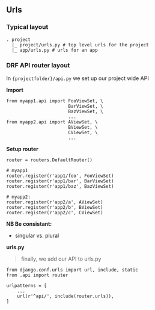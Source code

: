 ## Urls

### Typical layout

```
. project
  |_ project/urls.py # top level urls for the project
  |_ app/urls.py # urls for an app
```

### DRF API router layout

In `{projectfolder}/api.py` we set up our project wide API

**Import**

```
from myapp1.api import FooViewSet, \
					   BarViewSet, \
					   BazViewSet, \
					   ...
from myapp2.api import AViewSet, \
					   BViewSet, \
					   CViewSet, \
					   ...
```

**Setup router**

```
router = routers.DefaultRouter()

# myapp1
router.register(r'app1/foo', FooViewSet)
router.register(r'app1/bar', BarViewSet)
router.register(r'app1/baz', BazViewSet)

# myapp2:
router.register(r'app2/a', AViewSet)
router.register(r'app2/b', BViewSet)
router.register(r'app2/c', CViewSet)
```

**NB Be consistant:**

* singular vs. plural

**urls.py**

> finally, we add our API to urls.py

```
from django.conf.urls import url, include, static
from .api import router

urlpatterns = [
    ...
    url(r'^api/', include(router.urls)),
]
```






